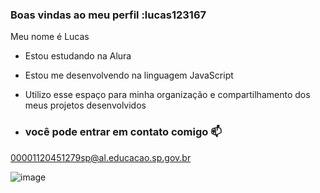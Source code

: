 ### Boas vindas ao meu perfil :lucas123167

Meu nome é Lucas

- Estou estudando na Alura
- Estou me desenvolvendo na linguagem JavaScript
- Utilizo esse espaço para minha organização e compartilhamento dos meus projetos desenvolvidos

- ### você pode entrar em contato comigo 📫

00001120451279sp@al.educacao.sp.gov.br

![image](https://github.com/user-attachments/assets/10bf57f5-fbd3-4b4f-91bd-0fe70ce1a5f3)
